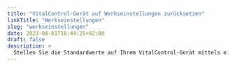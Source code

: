 ```yaml
---
title: "VitalControl-Gerät auf Werkseinstellungen zurücksetzen"
linkTitle: "Werkseinstellungen"
slug: "werkseinstellungen"
date: 2023-08-01T16:44:25+02:00
draft: false
description: >
  Stellen Sie die Standardwerte auf Ihrem VitalControl-Gerät mittels eines Werksresets wieder her.
---
```

